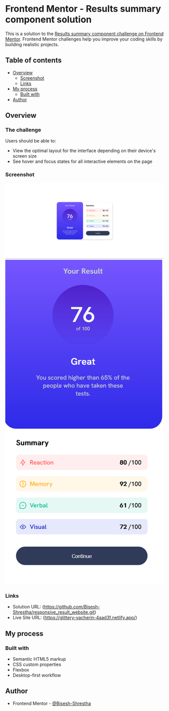 # Frontend Mentor - Results summary component solution

This is a solution to the [Results summary component challenge on Frontend Mentor](https://www.frontendmentor.io/challenges/results-summary-component-CE_K6s0maV). Frontend Mentor challenges help you improve your coding skills by building realistic projects.

## Table of contents

- [Overview](#overview)
  - [Screenshot](#screenshot)
  - [Links](#links)
- [My process](#my-process)
  - [Built with](#built-with)
- [Author](#author)

## Overview

### The challenge

Users should be able to:

- View the optimal layout for the interface depending on their device's screen size
- See hover and focus states for all interactive elements on the page

### Screenshot

![](./screenshot.png)
![](./screenshot2.png)

### Links

- Solution URL: (https://github.com/Bisesh-Shrestha/responsive_result_website.git)
- Live Site URL: (https://glittery-vacherin-4aad3f.netlify.app/)

## My process

### Built with

- Semantic HTML5 markup
- CSS custom properties
- Flexbox
- Desktop-first workflow

## Author

- Frontend Mentor - [@Bisesh-Shrestha](https://www.frontendmentor.io/profile/Bisesh-Shrestha)

